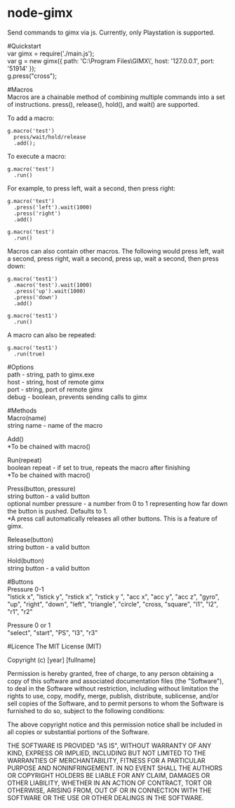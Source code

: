 # node-gimx
Send commands to gimx via js. Currently, only Playstation is supported.  
  
  
#Quickstart  
    var gimx = require('./main.js');  
    var g = new gimx({
    	path: 'C:\\Program Files\\GIMX\\',
    	host: '127.0.0.1',
    	port: '51914'
    });  
    g.press("cross");  
    
  
#Macros  
Macros are a chainable method of combining multiple commands into a set of instructions. press(), release(), hold(), and wait() are supported.
  
To add a macro:  

    g.macro('test')
      press/wait/hold/release
      .add();
    
To execute a macro:  

    g.macro('test')
      .run()
  
For example, to press left, wait a second, then press right:  

    g.macro('test')
      .press('left').wait(1000)
      .press('right')
      .add()
    
    g.macro('test')
      .run()  
  
Macros can also contain other macros. The following would press left, wait a second, press right, wait a second, press up, wait a second, then press down:  

    g.macro('test1')
      .macro('test').wait(1000)
      .press('up').wait(1000)
      .press('down')
      .add()
    
    g.macro('test1')
      .run()
      
  
A macro can also be repeated:  

    g.macro('test1')
      .run(true)
      

#Options  
path - string, path to gimx.exe  
host - string, host of remote gimx  
port - string, port of remote gimx  
debug - boolean, prevents sending calls to gimx
  
  
#Methods  
Macro(name)  
string name - name of the macro  
  
Add()  
*To be chained with macro()
  
Run(repeat)  
boolean repeat - if set to true, repeats the macro after finishing  
*To be chained with macro()
  
Press(button, pressure)  
string button - a valid button  
optional number pressure - a number from 0 to 1 representing how far down the button is pushed. Defaults to 1.  
*A press call automatically releases all other buttons. This is a feature of gimx.  
  
Release(button)  
string button - a valid button  
  
Hold(button)  
string button - a valid button  
  
  
#Buttons  
Pressure 0-1  
"lstick x", "lstick y", "rstick x", "rstick y ", "acc x", "acc y", "acc z", "gyro", "up", "right", "down", "left", "triangle", "circle", "cross, "square", "l1", "l2", "r1", "r2"  
  
Pressure 0 or 1  
"select", "start", "PS", "l3", "r3"

#Licence
The MIT License (MIT)

Copyright (c) [year] [fullname]

Permission is hereby granted, free of charge, to any person obtaining a copy
of this software and associated documentation files (the "Software"), to deal
in the Software without restriction, including without limitation the rights
to use, copy, modify, merge, publish, distribute, sublicense, and/or sell
copies of the Software, and to permit persons to whom the Software is
furnished to do so, subject to the following conditions:

The above copyright notice and this permission notice shall be included in all
copies or substantial portions of the Software.

THE SOFTWARE IS PROVIDED "AS IS", WITHOUT WARRANTY OF ANY KIND, EXPRESS OR
IMPLIED, INCLUDING BUT NOT LIMITED TO THE WARRANTIES OF MERCHANTABILITY,
FITNESS FOR A PARTICULAR PURPOSE AND NONINFRINGEMENT. IN NO EVENT SHALL THE
AUTHORS OR COPYRIGHT HOLDERS BE LIABLE FOR ANY CLAIM, DAMAGES OR OTHER
LIABILITY, WHETHER IN AN ACTION OF CONTRACT, TORT OR OTHERWISE, ARISING FROM,
OUT OF OR IN CONNECTION WITH THE SOFTWARE OR THE USE OR OTHER DEALINGS IN THE
SOFTWARE.

